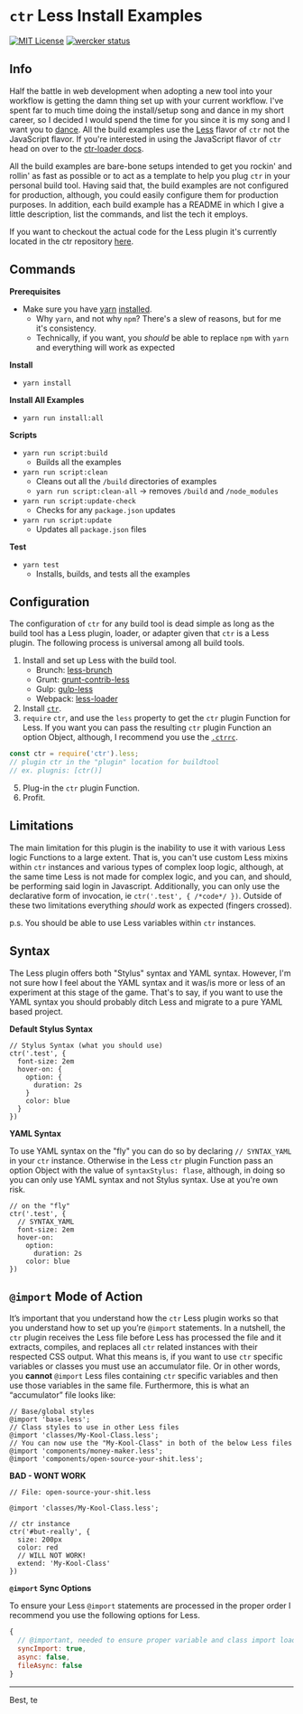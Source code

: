 # `ctr` Less Install Examples

[![MIT License](https://img.shields.io/badge/license-MIT-blue.svg)](https://github.com/ctr-lang/install-examples-Less/blob/master/LICENSE.txt)
[![wercker status](https://app.wercker.com/status/04674f8bff064ff9c1a09f1b3936d880/s/master "wercker status")](https://app.wercker.com/project/byKey/04674f8bff064ff9c1a09f1b3936d880)


## Info

Half the battle in web development when adopting a new tool into your workflow is getting the damn thing set up with your current workflow. I've spent far to much time doing the install/setup song and dance in my short career, so I decided I would spend the time for you since it is my song and I want you to [dance](https://www.youtube.com/watch?v=N4d7Wp9kKjA). All the build examples use the [Less](http://lesscss.org/) flavor of `ctr` not the JavaScript flavor. If you're interested in using the JavaScript flavor of `ctr` head on over to the [ctr-loader docs](https://docs.ctr-lang.com/javascript/ctr-loader/).

All the build examples are bare-bone setups intended to get you rockin' and rollin' as fast as possible or to act as a template to help you plug `ctr` in your personal build tool. Having said that, the build examples are not configured for production, although, you could easily configure them for production purposes. In addition, each build example has a README in which I give a little description, list the commands, and list the tech it employs.

If you want to checkout the actual code for the Less plugin it's currently located in the ctr repository [here](https://github.com/ctr-lang/ctr/blob/master/lib/ctr-less.js).


## Commands

__Prerequisites__

+ Make sure you have [yarn](https://yarnpkg.com) [installed](https://yarnpkg.com/en/docs/install).
    * Why `yarn`, and not why `npm`? There's a slew of reasons, but for me it's consistency.
    * Technically, if you want, you _should_ be able to replace `npm` with `yarn` and everything will work as expected

__Install__

+ `yarn install`

__Install All Examples__

+ `yarn run install:all`

__Scripts__

+ `yarn run script:build`
    * Builds all the examples
+ `yarn run script:clean`
    * Cleans out all the `/build` directories of examples
    * `yarn run script:clean-all` -> removes `/build` and `/node_modules`
+ `yarn run script:update-check`
    * Checks for any `package.json` updates
+ `yarn run script:update`
    * Updates all `package.json` files

__Test__

+ `yarn test`
   * Installs, builds, and tests all the examples




## Configuration

The configuration of `ctr` for any build tool is dead simple as long as the build tool has a Less plugin, loader, or adapter given that `ctr` is a Less plugin. The following process is universal among all build tools.

1. Install and set up Less with the build tool.
    + Brunch: [less-brunch](https://github.com/brunch/less-brunch)
    + Grunt: [grunt-contrib-less](https://github.com/gruntjs/grunt-contrib-less)
    + Gulp: [gulp-less](https://github.com/plus3network/gulp-less)
    + Webpack: [less-loader](https://github.com/webpack-contrib/less-loader)
2. Install [`ctr`](https://www.npmjs.com/package/ctr).
4. `require` `ctr`, and use the `less` property to get the `ctr` plugin Function for Less. If you want you can pass the resulting `ctr` plugin Function an option Object, although, I recommend you use the [`.ctrrc`](https://docs.ctr-lang.com/helpers/dot-ctrrc/).
```js
const ctr = require('ctr').less;
// plugin ctr in the "plugin" location for buildtool
// ex. plugnis: [ctr()]
```
5. Plug-in the `ctr` plugin Function.
6. Profit.



## Limitations

The main limitation for this plugin is the inability to use it with various Less logic Functions to a large extent. That is, you can't use custom Less mixins within `ctr` instances and various types of complex loop logic, although, at the same time Less is not made for complex logic, and you can, and should, be performing said login in Javascript. Additionally, you can only use the declarative form of invocation, ie `ctr('.test', { /*code*/ })`. Outside of these two limitations everything _should_ work as expected (fingers crossed).

p.s. You should be able to use Less variables within `ctr` instances.



## Syntax

The Less plugin offers both "Stylus" syntax and YAML syntax. However, I'm not sure how I feel about the YAML syntax and it was/is more or less of an experiment at this stage of the game. That's to say, if you want to use the YAML syntax you should probably ditch Less and migrate to a pure YAML based project.

__Default Stylus Syntax__

```less
// Stylus Syntax (what you should use)
ctr('.test', {
  font-size: 2em
  hover-on: {
    option: {
      duration: 2s
    }
    color: blue
  }
})
```

__YAML Syntax__

To use YAML syntax on the "fly" you can do so by declaring `// SYNTAX_YAML` in your `ctr` instance. Otherwise in the Less `ctr` plugin Function pass an option Object with the value of `syntaxStylus: flase`, although, in doing so you can only use YAML syntax and not Stylus syntax. Use at you're own risk.

```less
// on the "fly"
ctr('.test', {
  // SYNTAX_YAML
  font-size: 2em
  hover-on:
    option:
      duration: 2s
    color: blue
})
```



## `@import` Mode of Action

It’s important that you understand how the `ctr` Less plugin works so that you understand how to set up you’re `@import` statements. In a nutshell, the `ctr` plugin receives the Less file before Less has processed the file and it extracts, compiles, and replaces all `ctr` related instances with their respected CSS output. What this means is, if you want to use `ctr` specific variables or classes you must use an accumulator file. Or in other words, you __cannot__ `@import` Less files containing `ctr` specific variables and then use those variables in the same file. Furthermore, this is what an “accumulator” file looks like:

```less
// Base/global styles
@import 'base.less';
// Class styles to use in other Less files
@import 'classes/My-Kool-Class.less';
// You can now use the "My-Kool-Class" in both of the below Less files
@import 'components/money-maker.less';
@import 'components/open-source-your-shit.less';
```

__BAD - WONT WORK__

```less
// File: open-source-your-shit.less

@import 'classes/My-Kool-Class.less';

// ctr instance
ctr('#but-really', {
  size: 200px
  color: red
  // WILL NOT WORK!
  extend: 'My-Kool-Class'
})

```

__`@import` Sync Options__

To ensure your Less `@import` statements are processed in the proper order I recommend you use the following options for Less.

```js
{
  // @important, needed to ensure proper variable and class import loading
  syncImport: true,
  async: false,
  fileAsync: false
}
```



---

Best, te
